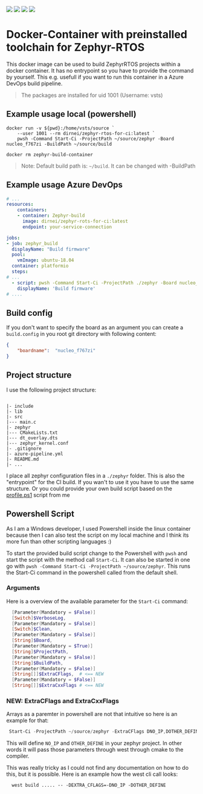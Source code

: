 
[![](https://img.shields.io/docker/v/dirnei/zephyr-rtos-for-ci?style=for-the-badge)](https://cloud.docker.com/repository/docker/dirnei/zephyr-rtos-for-ci/ "View on Docker Hub")
[![](https://img.shields.io/docker/image-size/dirnei/zephyr-rtos-for-ci/latest?style=for-the-badge)](https://cloud.docker.com/repository/docker/dirnei/zephyr-rtos-for-ci/ "View on Docker Hub")
[![](https://img.shields.io/docker/pulls/dirnei/zephyr-rtos-for-ci?style=for-the-badge)](https://cloud.docker.com/repository/docker/dirnei/zephyr-rtos-for-ci/ "View on Docker Hub")
[![](https://img.shields.io/github/license/dirnei/zephyr-rtos-docker-for-ci?style=for-the-badge)](https://cloud.docker.com/repository/docker/dirnei/zephyr-rtos-for-ci/ "View on Docker Hub")

# Docker-Container with preinstalled toolchain for Zephyr-RTOS

This docker image can be used to build ZephyrRTOS projects within a docker container. It has no entrypoint so you have to provide the command by yourself. This e.g. usefull if you want to run this container in a Azure DevOps build pipeline.

> The packages are installed for uid 1001 (Username: vsts)

## Example usage local (powershell)

```docker
docker run -v ${pwd}:/home/vsts/source `
    --user 1001 --rm dirnei/zephyr-rtos-for-ci:latest `
    pwsh -Command Start-Ci -ProjectPath ~/source/zephyr -Board nucleo_f767zi -BuildPath ~/source/build

docker rm zephyr-build-container
```

> Note: Default build path is: `~/build`. It can be changed with -BuildPath

## Example usage Azure DevOps

```yml
# ...
resources:
    containers:
    - container: Zephyr-build
      image: dirnei/zephyr-rots-for-ci:latest
      endpoint: your-service-connection

jobs:
- job: zephyr_build
  displayName: "Build firmware"
  pool:
    vmImage: ubuntu-18.04
  container: platformio
  steps:
# ...
  - script: pwsh -Command Start-Ci -ProjectPath ./zephyr -Board nucleo_f767zi
    displayName: 'Build firmware'
# ....
```

## Build config

If you don't want to specify the board as an argument you can create a ```build.config``` in you root git directory with following content:

```json
{
    "boardname":  "nucleo_f767zi"
}
```

## Project structure

I use the following project structure:

```

|- include
|- lib
|- src
|--- main.c
|- zephyr
|--- CMakeLists.txt
|--- dt_overlay.dts
|--- zephyr_kernel.conf
|- .gitignore
|- azure-pipeline.yml
|- README.md
|- ...

```

I place all zephyr configuration files in a ```./zephyr``` folder. This is also the "entrypoint" for the CI build. If you wan't to use it you have to use the same structure. Or you could provide your own build script based on the [profile.ps1](/profile.ps1) script from me

## Powershell Script

As I am a Windows developer, I used Powershell inside the linux container because then I can also test the script on my local machine and I think its more fun than other scripting languages :)

To start the provided build script change to the Powershell with `pwsh` and start the script with the method call `Start-Ci`. It can also be started in one go with `pwsh -Command Start-Ci -ProjectPath ~/source/zephyr`. This runs the Start-Ci command in the powershell called from the default shell.

### Arguments

Here is a overview of the available parameter for the `Start-Ci` command:

``` powershell
  [Parameter(Mandatory = $False)]
  [Switch]$VerboseLog,
  [Parameter(Mandatory = $False)]
  [Switch]$Clean,
  [Parameter(Mandatory = $False)]
  [String]$Board,
  [Parameter(Mandatory = $True)]
  [String]$ProjectPath,
  [Parameter(Mandatory = $False)]
  [String]$BuildPath,
  [Parameter(Mandatory = $False)]
  [String[]]$ExtraCFlags,  # <== NEW
  [Parameter(Mandatory = $False)]
  [String[]]$ExtraCxxFlags # <== NEW
```

### NEW: ExtraCFlags and ExtraCxxFlags

Arrays as a paremter in powershell are not that intuitive so here is an example for that:

``` powershell
 Start-Ci -ProjectPath ~/source/zephyr -ExtraCFlags DNO_IP,DOTHER_DEFINE
```

This will define `NO_IP` and `OTHER_DEFINE` in your zephyr project. In other words it will pass those parameters through west through cmake to the compiler.

This was really tricky as I could not find any documentation on how to do this, but it is possible. Here is an example how the west cli call looks:

```
  west build ..... -- -DEXTRA_CFLAGS=-DNO_IP -DOTHER_DEFINE
```
